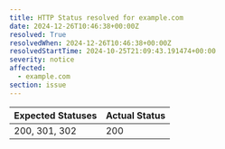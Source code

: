 ```yaml
---
title: HTTP Status resolved for example.com
date: 2024-12-26T10:46:38+00:00Z
resolved: True
resolvedWhen: 2024-12-26T10:46:38+00:00Z
resolvedStartTime: 2024-10-25T21:09:43.191474+00:00
severity: notice
affected:
  - example.com
section: issue
---
```


| Expected Statuses | Actual Status  |
|-------------------|----------------|
| 200, 301, 302 | 200 |
